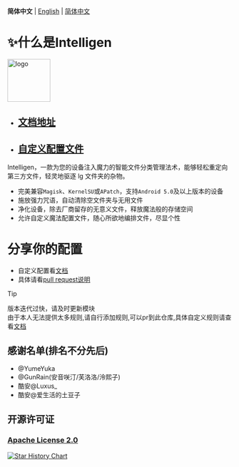 **简体中文** | [English](README_EN.md) | [简体中文](README.md) 

# ✨什么是Intelligen


<img src="https://intelligent.nightrainmilkyway.cn/刻晴.png" style="width: 96px;" alt="logo">

* ## [文档地址](https://intelligent.nightrainmilkyway.cn)

* ## [自定义配置文件](https://intelligent.nightrainmilkyway.cn/demo/)

Intelligen，一款为您的设备注入魔力的智能文件分类管理法术，能够轻松重定向第三方文件，轻灵地驱逐 lg 文件夹的杂物。

* 完美兼容`Magisk`、`KernelSU`或`APatch`，支持`Android 5.0`及以上版本的设备
* 施放强力咒语，自动清除空文件夹与无用文件
* 净化设备，除去厂商留存的无意义文件，释放魔法般的存储空间
* 允许自定义魔法配置文件，随心所欲地编排文件，尽显个性

# 分享你的配置
* 自定义配置看[文档](https://intelligent.nightrainmilkyway.cn)
* 具体请看[pull request说明](config/)


> [!TIP]
> 版本迭代过快，请及时更新模块  
> 由于本人无法提供太多规则,请自行添加规则,可以pr到此仓库,具体自定义规则请查看[文档](https://intelligent.nightrainmilkyway.cn)

## 感谢名单(排名不分先后)
* @YumeYuka
* @GunRain(安音咲汀/芙洛洛/泠熙子)
* 酷安@Luxus_
* 酷安@爱生活的土豆子

## 开源许可证
### [Apache License 2.0](https://github.com/NightRainMilkyWay/intelligent/blob/master/LICENSE)

[![Star History Chart](https://api.star-history.com/svg?repos=YumeYuka/intelligent&type=Timeline)](https://star-history.com/#YumeYuka/intelligent&Timeline)
